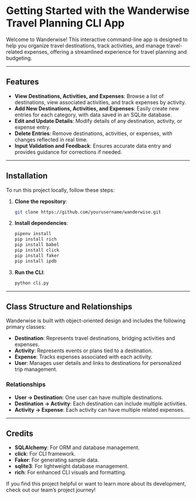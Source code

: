 # Getting Started with the Wanderwise Travel Planning CLI App

Welcome to Wanderwise! This interactive command-line app is designed to help you organize travel destinations, track activities, and manage travel-related expenses, offering a streamlined experience for travel planning and budgeting.

---

## Features

- **View Destinations, Activities, and Expenses**: Browse a list of destinations, view associated activities, and track expenses by activity.
- **Add New Destinations, Activities, and Expenses**: Easily create new entries for each category, with data saved in an SQLite database.
- **Edit and Update Details**: Modify details of any destination, activity, or expense entry.
- **Delete Entries**: Remove destinations, activities, or expenses, with changes reflected in real time.
- **Input Validation and Feedback**: Ensures accurate data entry and provides guidance for corrections if needed.

---

## Installation

To run this project locally, follow these steps:

1. **Clone the repository**:
   ```bash
   git clone https://github.com/yourusername/wanderwise.git
   ```

2. **Install dependencies**:
   ```bash
   pipenv install
   pip install rich
   pip install babel
   pip install click
   pip install faker
   pip install ipdb
   ```

3. **Run the CLI**:
   ```bash
   python cli.py
   ```
---

## Class Structure and Relationships

Wanderwise is built with object-oriented design and includes the following primary classes:

- **Destination**: Represents travel destinations, bridging activities and expenses.
- **Activity**: Represents events or plans tied to a destination.
- **Expense**: Tracks expenses associated with each activity.
- **User**: Manages user details and links to destinations for personalized trip management.

### Relationships

- **User → Destination**: One user can have multiple destinations.
- **Destination → Activity**: Each destination can include multiple activities.
- **Activity → Expense**: Each activity can have multiple related expenses.

---

## Credits

- **SQLAlchemy**: For ORM and database management.
- **click**: For CLI framework.
- **Faker**: For generating sample data.
- **sqlite3**: For lightweight database management.
- **rich**: For enhanced CLI visuals and formatting.

If you find this project helpful or want to learn more about its development, check out our team’s project journey!




